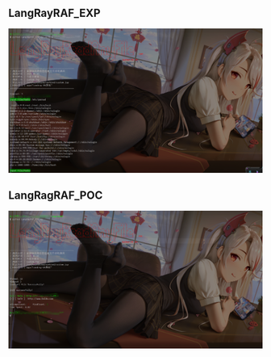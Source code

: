 ## LangRayRAF_EXP

![image-20220110210219797](.\img\image-20220110210219797.png)

## LangRagRAF_POC

![image-20220110205943445](.\img\image-20220110205943445.png)